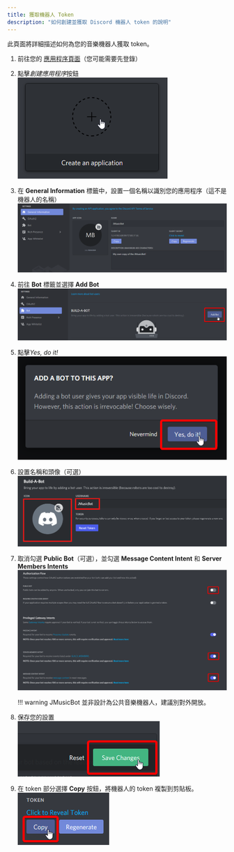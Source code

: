 ```yaml
---
title: 獲取機器人 Token
description: "如何創建並獲取 Discord 機器人 token 的說明"
---
```


此頁面將詳細描述如何為您的音樂機器人獲取 token。

1. 前往您的 [應用程序頁面](https://discordapp.com/login?redirect_to=/developers/applications)（您可能需要先登錄）

2. 點擊*創建應用程序*按鈕  
![新應用程序](../assets/images/create-application.png)

3. 在 **General Information** 標籤中，設置一個名稱以識別您的應用程序（這不是機器人的名稱）  
![創建應用程序](../assets/images/general-info.png)

4. 前往 **Bot** 標籤並選擇 **Add Bot**  
![添加機器人](../assets/images/add-bot.png)

5. 點擊*Yes, do it!*  
![Yes](../assets/images/yes-do-it.png)

6. 設置名稱和頭像（可選）  
![設置](../assets/images/customize-bot.png)

7. 取消勾選 **Public Bot**（可選），並勾選 **Message Content Intent** 和 **Server Members Intents**  
![消息內容意圖](../assets/images/oauth-and-intents.png)

    !!! warning
        JMusicBot 並非設計為公共音樂機器人，建議別對外開放。

8. 保存您的設置  
![保存](../assets/images/save-changes.png)

9. 在 token 部分選擇 **Copy** 按鈕，將機器人的 token 複製到剪貼板。  
![複製 token](../assets/images/copy-token.png)
